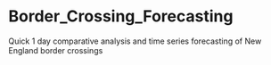 # Border_Crossing_Forecasting
Quick 1 day comparative analysis and time series forecasting of New England border crossings
